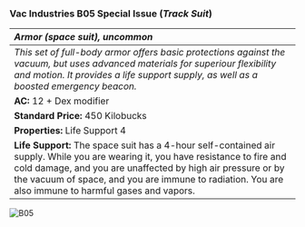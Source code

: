 ### Vac Industries B05 Special Issue (*Track Suit*)

| _Armor (space suit), uncommon_ | 
|:-------------|
| _This set of full-body armor offers basic protections against the vacuum, but uses advanced materials for superiour flexibility and motion. It provides a life support supply, as well as a boosted emergency beacon._ | 
| **AC:** 12 + Dex modifier |
| **Standard Price:** 450 Kilobucks |
| **Properties:** Life Support 4 |
| **Life Support:** The space suit has a 4-hour self-contained air supply. While you are wearing it, you have resistance to fire and cold damage, and you are unaffected by high air pressure or by the vacuum of space, and you are immune to radiation. You are also immune to harmful gases and vapors. |

![B05](/{{site.baseurl}}/images/B05.jpg)